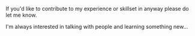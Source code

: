 If you'd like to contribute to my experience or skillset in anyway please do let me know.

I'm always interested in talking with people and learning something new…

